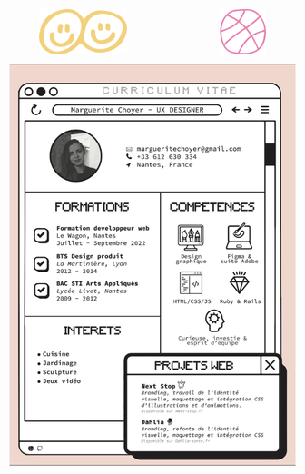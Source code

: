 
<p align="center">
  <a href="https://www.linkedin.com/in/margueritechoyer/"><img src="linkedin.png" alt="linkedin" style="height: 80px; margin-right: 80px;"></a>
  <a href="mailto:margueritechoyer@gmail.com" style="margin-right: 80px;><img src="mail.png" alt="email" style="height: 80px; margin-right: 80px;"></a>
  <a href="https://dribbble.com/Paquerett"><img src="dribbble.png" alt="dribbble" style="height: 80px;"></a>
</p>


![Cover](CVLM.jpeg)


